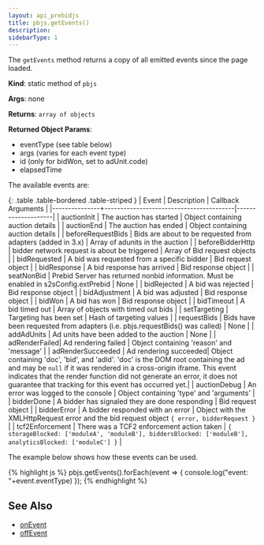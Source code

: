 ```yaml
---
layout: api_prebidjs
title: pbjs.getEvents()
description: 
sidebarType: 1
---
```


The `getEvents` method returns a copy of all emitted events since the page loaded.

**Kind**: static method of `pbjs`

**Args**: none

**Returns**: `array of objects`

**Returned Object Params**:
- eventType (see table below)
- args (varies for each event type)
- id (only for bidWon, set to adUnit.code)
- elapsedTime

The available events are:

{: .table .table-bordered .table-striped }
| Event         | Description                             | Callback Arguments |
|---------------+-----------------------------------------|--------------------|
| auctionInit   | The auction has started                 | Object containing auction details |
| auctionEnd    | The auction has ended                   | Object containing auction details |
| beforeRequestBids | Bids are about to be requested from adapters (added in 3.x) | Array of adunits in the auction |
| beforeBidderHttp | bidder network request is about be triggered | Array of Bid request objects |
| bidRequested  | A bid was requested from a specific bidder | Bid request object |
| bidResponse   | A bid response has arrived              | Bid response object |
| seatNonBid    | Prebid Server has returned nonbid information. Must be enabled in s2sConfig.extPrebid | None |
| bidRejected   | A bid was rejected                      | Bid response object |
| bidAdjustment | A bid was adjusted                      | Bid response object |
| bidWon        | A bid has won                           | Bid response object |
| bidTimeout    | A bid timed out                         | Array of objects with timed out bids |
| setTargeting  | Targeting has been set                  | Hash of targeting values |
| requestBids   | Bids have been requested from adapters (i.e. pbjs.requestBids() was called) | None |
| addAdUnits    | Ad units have been added to the auction | None |
| adRenderFailed| Ad rendering failed | Object containing 'reason' and 'message' |
| adRenderSucceeded | Ad rendering succeeded| Object containing 'doc', 'bid', and 'adId'. 'doc' is the DOM root containing the ad and may be `null` if it was rendered in a cross-origin iframe. This event indicates that the render function did not generate an error, it does not guarantee that tracking for this event has occurred yet.|
| auctionDebug  | An error was logged to the console | Object containing 'type' and 'arguments' |
| bidderDone    | A bidder has signaled they are done responding | Bid request object |
| bidderError    | A bidder responded with an error | Object with the XMLHttpRequest error and the bid request object `{ error, bidderRequest }` |
| tcf2Enforcement | There was a TCF2 enforcement action taken | `{ storageBlocked: ['moduleA', 'moduleB'], biddersBlocked: ['moduleB'], analyticsBlocked: ['moduleC'] }` |

The example below shows how these events can be used.

{% highlight js %}
      pbjs.getEvents().forEach(event => {
        console.log("event: "+event.eventType)
      });
{% endhighlight %}


## See Also
- [onEvent](/dev-docs/publisher-api-reference/onEvent.html)
- [offEvent](/dev-docs/publisher-api-reference/offEvent.html)
